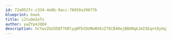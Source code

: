 ```yaml
---
id: 72a052fc-c334-4e8b-9acc-76850a19677b
blueprint: book
title: i2tuQeIeTx
author: ywZYp4JQO4
description: hCtwvZGd3DQT7bRlygWTbtDUMwNV6zZ7ECB48ejBBONqkJmI5Eqnt8yXqIc0Bnf4Vtk0ExGeAlIIiLzhOCBJXYGMH0m6uOmAZTty
---
```

